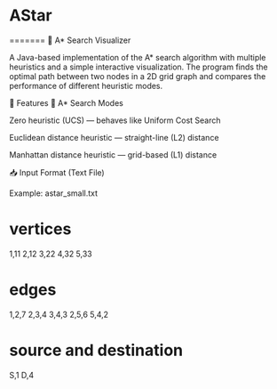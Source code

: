 # AStar
=======
🚀 A* Search Visualizer

A Java-based implementation of the A* search algorithm with multiple heuristics and a simple interactive visualization.
The program finds the optimal path between two nodes in a 2D grid graph and compares the performance of different heuristic modes.

🧠 Features
🔹 A* Search Modes

Zero heuristic (UCS) — behaves like Uniform Cost Search

Euclidean distance heuristic — straight-line (L2) distance

Manhattan distance heuristic — grid-based (L1) distance

📥 Input Format (Text File)

Example: astar_small.txt
# vertices
1,11
2,12
3,22
4,32
5,33

# edges
1,2,7
2,3,4
3,4,3
2,5,6
5,4,2

# source and destination
S,1
D,4

